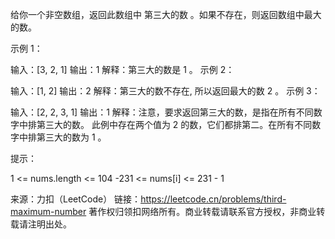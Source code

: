 给你一个非空数组，返回此数组中 第三大的数 。如果不存在，则返回数组中最大的数。



示例 1：

输入：[3, 2, 1]
输出：1
解释：第三大的数是 1 。
示例 2：

输入：[1, 2]
输出：2
解释：第三大的数不存在, 所以返回最大的数 2 。
示例 3：

输入：[2, 2, 3, 1]
输出：1
解释：注意，要求返回第三大的数，是指在所有不同数字中排第三大的数。
此例中存在两个值为 2 的数，它们都排第二。在所有不同数字中排第三大的数为 1 。



提示：

1 <= nums.length <= 104
-231 <= nums[i] <= 231 - 1

来源：力扣（LeetCode）
链接：https://leetcode.cn/problems/third-maximum-number
著作权归领扣网络所有。商业转载请联系官方授权，非商业转载请注明出处。
